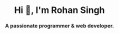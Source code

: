 <h1 align="center">Hi 👋, I'm Rohan Singh</h1>
<h3 align="center">A passionate programmer & web developer.</h3>
